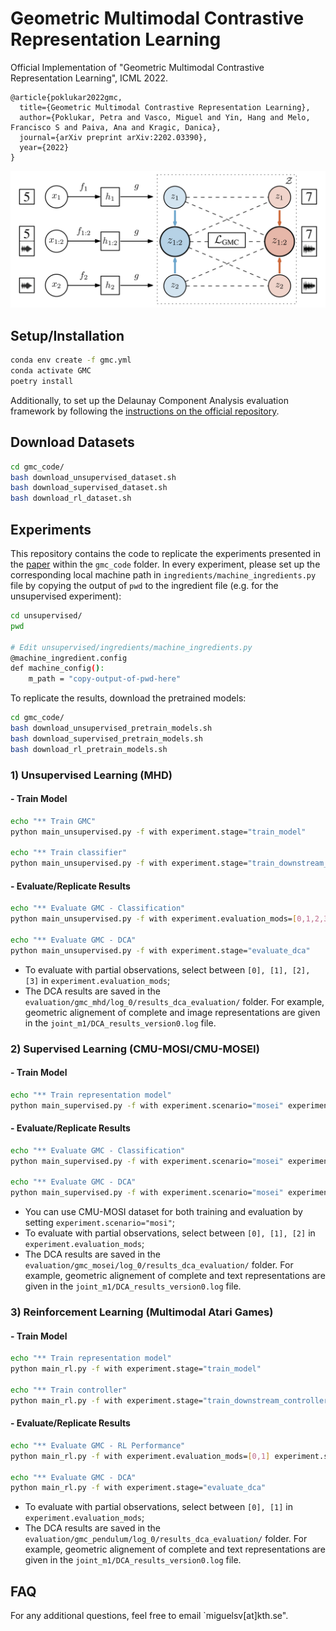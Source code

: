 # Geometric Multimodal Contrastive Representation Learning


Official Implementation of "Geometric Multimodal Contrastive Representation Learning", ICML 2022.

```
@article{poklukar2022gmc,
  title={Geometric Multimodal Contrastive Representation Learning},
  author={Poklukar, Petra and Vasco, Miguel and Yin, Hang and Melo, Francisco S and Paiva, Ana and Kragic, Danica},
  journal={arXiv preprint arXiv:2202.03390},
  year={2022}
}
```

![Method](images/gmc_method_horizontal.png)

## Setup/Installation
```bash
conda env create -f gmc.yml
conda activate GMC
poetry install
```
Additionally, to set up the Delaunay Component Analysis evaluation framework by following the [instructions on the official repository](https://github.com/petrapoklukar/dca).

## Download Datasets
```bash
cd gmc_code/
bash download_unsupervised_dataset.sh
bash download_supervised_dataset.sh
bash download_rl_dataset.sh
```
## Experiments
This repository contains the code to replicate the experiments presented in the [paper](https://arxiv.org/abs/2202.03390) within the `gmc_code` folder. In every experiment, please set up the corresponding local machine path in `ingredients/machine_ingredients.py` file by copying the output of `pwd` to the ingredient file (e.g. for the unsupervised experiment):
```bash
cd unsupervised/
pwd

# Edit unsupervised/ingredients/machine_ingredients.py
@machine_ingredient.config
def machine_config():
    m_path = "copy-output-of-pwd-here"
```

To replicate the results, download the pretrained models:
```bash
cd gmc_code/
bash download_unsupervised_pretrain_models.sh
bash download_supervised_pretrain_models.sh
bash download_rl_pretrain_models.sh
```


### 1) Unsupervised Learning (MHD)

#### - Train Model

```bash
echo "** Train GMC"
python main_unsupervised.py -f with experiment.stage="train_model" 

echo "** Train classifier"
python main_unsupervised.py -f with experiment.stage="train_downstream_classfier"
```

#### - Evaluate/Replicate Results

```bash
echo "** Evaluate GMC - Classification"
python main_unsupervised.py -f with experiment.evaluation_mods=[0,1,2,3] experiment.stage="evaluate_downstream_classifier"

echo "** Evaluate GMC - DCA"
python main_unsupervised.py -f with experiment.stage="evaluate_dca"
```

- To evaluate with partial observations, select between `[0], [1], [2], [3]` in `experiment.evaluation_mods`;
- The DCA results are saved in the `evaluation/gmc_mhd/log_0/results_dca_evaluation/` folder. For example, geometric alignement of complete and image representations are given in the `joint_m1/DCA_results_version0.log` file.


### 2) Supervised Learning (CMU-MOSI/CMU-MOSEI)

#### - Train Model

```bash
echo "** Train representation model"
python main_supervised.py -f with experiment.scenario="mosei" experiment.stage="train_model" 
```

#### - Evaluate/Replicate Results

```bash
echo "** Evaluate GMC - Classification"
python main_supervised.py -f with experiment.scenario="mosei" experiment.evaluation_mods=[0,1,2] experiment.stage="evaluate_downstream_classifier"

echo "** Evaluate GMC - DCA"
python main_supervised.py -f with experiment.scenario="mosei" experiment.stage="evaluate_dca"
```

- You can use CMU-MOSI dataset for both training and evaluation by setting `experiment.scenario="mosi"`;
- To evaluate with partial observations, select between `[0], [1], [2]` in `experiment.evaluation_mods`;
- The DCA results are saved in the `evaluation/gmc_mosei/log_0/results_dca_evaluation/` folder. For example, geometric alignement of complete and text representations are given in the `joint_m1/DCA_results_version0.log` file.


### 3) Reinforcement Learning (Multimodal Atari Games)

#### - Train Model

```bash
echo "** Train representation model"
python main_rl.py -f with experiment.stage="train_model" 

echo "** Train controller"
python main_rl.py -f with experiment.stage="train_downstream_controller" 
```

#### - Evaluate/Replicate Results

```bash
echo "** Evaluate GMC - RL Performance"
python main_rl.py -f with experiment.evaluation_mods=[0,1] experiment.stage="evaluate_downstream_controller"

echo "** Evaluate GMC - DCA"
python main_rl.py -f with experiment.stage="evaluate_dca"
```

- To evaluate with partial observations, select between `[0], [1]` in `experiment.evaluation_mods`;
- The DCA results are saved in the `evaluation/gmc_pendulum/log_0/results_dca_evaluation/` folder. For example, geometric alignement of complete and text representations are given in the `joint_m1/DCA_results_version0.log` file.


## FAQ

For any additional questions, feel free to email `miguelsv[at]kth.se".


